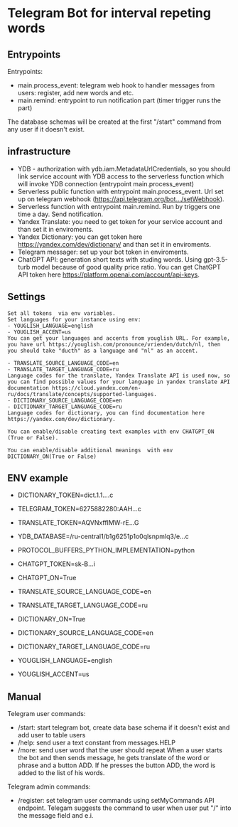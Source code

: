 # Telegram Bot for interval repeting words

## Entrypoints

Entrypoints:
- main.process_event: telegram web hook to handler messages from users: register, add new words and etc.
- main.remind: entrypoint to run notification part (timer trigger runs the part) 

The database schemas will be created at the first "/start" command from any user if it doesn't exist.

## infrastructure

- YDB - authorization with ydb.iam.MetadataUrlCredentials, so you should link service account with YDB access to the serverless function which will invoke YDB connection (entrypoint  main.process_event)
- Serverless public function with entrypoint main.process_event. Url set up on telegram webhook (https://api.telegram.org/bot.../setWebhook).
- Serverless function with entrypoint main.remind. Run by triggers one time a day. Send notification.
- Yandex Translate: you need to get token for your service account and than set it in enviroments.
- Yandex Dictionary: you can get token here https://yandex.com/dev/dictionary/ and than set it  in enviroments.
- Telegram messager: set up your bot token in enviroments.
- ChatGPT API: generation short texts with studing words. Using gpt-3.5-turb model because of good quality price ratio. You can get ChatGPT API token here https://platform.openai.com/account/api-keys.

## Settings
    Set all tokens  via env variables.
    Set languages for your instance using env:
    - YOUGLISH_LANGUAGE=english 
    - YOUGLISH_ACCENT=us
    You can get your languages and accents from youglish URL. For example, you have url https://youglish.com/pronounce/vrienden/dutch/nl, then you should take "ducth" as a language and "nl" as an accent.

    - TRANSLATE_SOURCE_LANGUAGE_CODE=en
    - TRANSLATE_TARGET_LANGUAGE_CODE=ru
    Language codes for the translate, Yandex Translate API is used now, so you can find possible values for your language in yandex translate API documentation https://cloud.yandex.com/en-ru/docs/translate/concepts/supported-languages.
    - DICTIONARY_SOURCE_LANGUAGE_CODE=en
    - DICTIONARY_TARGET_LANGUAGE_CODE=ru
    Language codes for dictionary, you can find documentation here https://yandex.com/dev/dictionary.

    You can enable/disable creating text examples with env CHATGPT_ON (True or False).
    
    You can enable/disable additional meanings  with env DICTIONARY_ON(True or False)

## ENV example
- DICTIONARY_TOKEN=dict.1.1....c
- TELEGRAM_TOKEN=6275882280:AAH...c
- TRANSLATE_TOKEN=AQVNxffIMW-rE...G
- YDB_DATABASE=/ru-central1/b1g6251p1o0qlsnpmlq3/e...c
- PROTOCOL_BUFFERS_PYTHON_IMPLEMENTATION=python
- CHATGPT_TOKEN=sk-B...i

- CHATGPT_ON=True 
- TRANSLATE_SOURCE_LANGUAGE_CODE=en
- TRANSLATE_TARGET_LANGUAGE_CODE=ru

- DICTIONARY_ON=True
- DICTIONARY_SOURCE_LANGUAGE_CODE=en
- DICTIONARY_TARGET_LANGUAGE_CODE=ru

- YOUGLISH_LANGUAGE=english
- YOUGLISH_ACCENT=us

## Manual
Telegram user commands:
- /start: start telegram bot, create data base schema if it doesn't exist and add user to table users
- /help: send user a text constant from messages.HELP
- /more: send user word that the user should repeat
When a user starts the bot and then sends message, he gets translate of the word or phrase and a button ADD. If he presses the button ADD, the word is added to the list of his words.

Telegram admin commands:
- /register: set telegram user commands using setMyCommands API endpoint. Telegam suggests the command to user when user put "/" into the message field and e.i.

